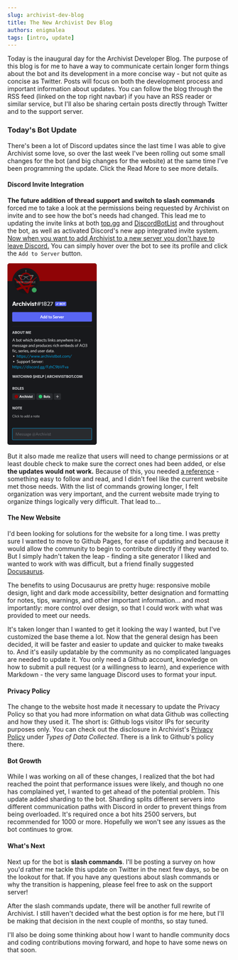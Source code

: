 ```yaml
---
slug: archivist-dev-blog
title: The New Archivist Dev Blog
authors: enigmalea
tags: [intro, update]
---
```


Today is the inaugural day for the Archivist Developer Blog. The purpose of this blog is for me to have a way to communicate certain longer form things about the bot and its development in a more concise way - but not quite as concise as Twitter. Posts will focus on both the development process and important information about updates. You can follow the blog through the RSS feed (linked on the top right navbar) if you have an RSS reader or similar service, but I'll also be sharing certain posts directly through Twitter and to the support server.

### Today's Bot Update ###
There's been a lot of Discord updates since the last time I was able to give Archivist some love, so over the last week I've been rolling out some small changes for the bot (and big changes for the website) at the same time I've been programming the update. Click the Read More to see more details.

<!--truncate-->

#### Discord Invite Integration ####
**The future addition of thread support and switch to slash commands** forced me to take a look at the permissions being requested by Archivist on invite and to see how the bot's needs had changed. 
This lead me to updating the invite links at both [top.gg](https://top.gg/bot/812505952959856690) and [DiscordBotList](https://discordbotlist.com/bots/archivist) and throughout the bot, as well as activated Discord's new app integrated invite system. <u>Now when you want to add Archivist to a new server you don't have to leave Discord.</u> You can simply hover over the bot to see its profile and click the `Add to Server` button.

![Add to Server](invite.png)

But it also made me realize that users will need to change permissions or at least double check to make sure the correct ones had been added, or else **the updates would not work.** Because of this, you needed [a reference](/docs/Troubleshooting/permissions) - something easy to follow and read, and I didn't feel like the current website met those needs. With the list of commands growing longer, I felt organization was very important, and the current website made trying to organize things logically very difficult. That lead to...

#### The New Website ####
I'd been looking for solutions for the website for a long time. I was pretty sure I wanted to move to Github Pages, for ease of updating and because it would allow the community to begin to contribute directly if they wanted to. But I simply hadn't taken the leap - finding a site generator I liked and wanted to work with was difficult, but a friend finally suggested [Docusaurus](https://docusaurus.io/).

The benefits to using Docusaurus are pretty huge: responsive mobile design, light and dark mode accessibility, better designation and formatting for notes, tips, warnings, and other important information... and most importantly: more control over design, so that I could work with what was provided to meet our needs.

It's taken longer than I wanted to get it looking the way I wanted, but I've customized the base theme a lot. Now that the general design has been decided, it will be faster and easier to update and quicker to make tweaks to. And it's easily updatable by the community as no complicated languages are needed to update it. You only need a Github account, knowledge on how to submit a pull request (or a willingness to learn), and experience with Markdown - the very same language Discord uses to format your input.

#### Privacy Policy ####
The change to the website host made it necessary to update the Privacy Policy so that you had more information on what data Github was collecting and how they used it. The short is: Github logs visitor IPs for security purposes only. You can check out the disclosure in Archivist's [Privacy Policy](/privacy-policy) under *Types of Data Collected*. There is a link to Github's policy there.

#### Bot Growth ####
While I was working on all of these changes, I realized that the bot had reached the point that performance issues were likely, and though no one has complained yet, I wanted to get ahead of the potential problem. This update added sharding to the bot. Sharding splits different servers into different communication paths with Discord in order to prevent things from being overloaded. It's required once a bot hits 2500 servers, but recommended for 1000 or more. Hopefully we won't see any issues as the bot continues to grow.

#### What's Next ####
Next up for the bot is **slash commands**. I'll be posting a survey on how you'd rather me tackle this update on Twitter in the next few days, so be on the lookout for that. If you have any questions about slash commands or why the transition is happening, please feel free to ask on the support server!

After the slash commands update, there will be another full rewrite of Archivist. I still haven't decided what the best option is for me here, but I'll be making that decision in the next couple of months, so stay tuned.

I'll also be doing some thinking about how I want to handle community docs and coding contributions moving forward, and hope to have some news on that soon.